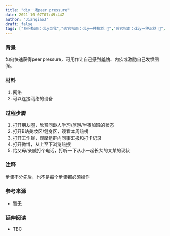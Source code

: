 ```yaml
---
title: "diy一场peer pressure"
date: 2021-10-07T07:49:44Z
author: "JianqiaoJ"
draft: false
tags: ["身份指南：diy自我","感官指南：diy一种尴尬 😬","感官指南：diy一种沉默 🙊","物的指南：diy屏幕 🖥📱","身份指南：diy阶层","身份指南：diy族群","感官指南：diy一种忍耐 🕞","政治指南：diy一种被统治的艺术","感官指南：diy一种羞愧内疚","感官指南：diy一种发愤图强","感官指南：diy一种压力/焦虑"]
---
```


### 背景
如何快速获得peer pressure，可用作让自己感到羞愧、内疚或激励自己发愤图强。

### 材料
1. 网络
2. 可以连接网络的设备

### 过程步骤
1. 打开朋友圈，欣赏同龄人学习/旅游/半夜加班的状态
2. 打开B站美妆区/健身区，观看本周热榜
3. 打开工作群，观摩组群内同事汇报和打卡记录
4. 打开微博，从上至下浏览热搜
5. 给父母/亲戚打个电话，打听一下从小一起长大的某某的现状

### 注释
步骤不分先后，也不是每个步骤都必须操作

### 参考来源
- 暂无

### 延伸阅读
- TBC




